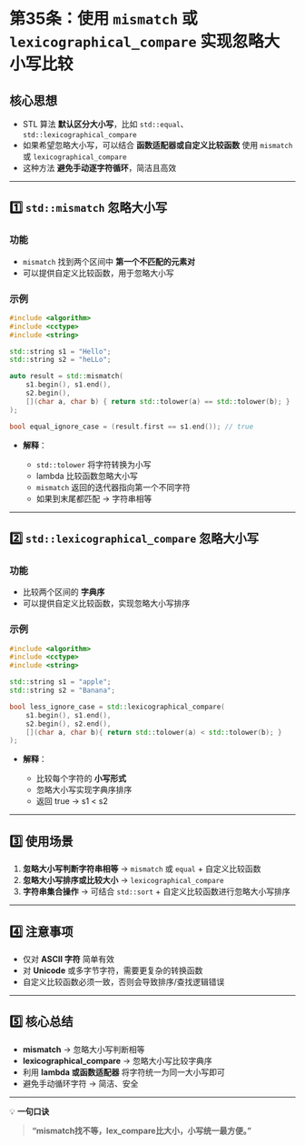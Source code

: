 # **第35条：使用 `mismatch` 或 `lexicographical_compare` 实现忽略大小写比较**

## **核心思想**

* STL 算法 **默认区分大小写**，比如 `std::equal`、`std::lexicographical_compare`
* 如果希望忽略大小写，可以结合 **函数适配器或自定义比较函数** 使用 `mismatch` 或 `lexicographical_compare`
* 这种方法 **避免手动逐字符循环**，简洁且高效

---

## **1️⃣ `std::mismatch` 忽略大小写**

### 功能

* `mismatch` 找到两个区间中 **第一个不匹配的元素对**
* 可以提供自定义比较函数，用于忽略大小写

### 示例

```cpp
#include <algorithm>
#include <cctype>
#include <string>

std::string s1 = "Hello";
std::string s2 = "heLLo";

auto result = std::mismatch(
    s1.begin(), s1.end(),
    s2.begin(),
    [](char a, char b) { return std::tolower(a) == std::tolower(b); }
);

bool equal_ignore_case = (result.first == s1.end()); // true
```

* **解释**：

  * `std::tolower` 将字符转换为小写
  * lambda 比较函数忽略大小写
  * `mismatch` 返回的迭代器指向第一个不同字符
  * 如果到末尾都匹配 → 字符串相等

---

## **2️⃣ `std::lexicographical_compare` 忽略大小写**

### 功能

* 比较两个区间的 **字典序**
* 可以提供自定义比较函数，实现忽略大小写排序

### 示例

```cpp
#include <algorithm>
#include <cctype>
#include <string>

std::string s1 = "apple";
std::string s2 = "Banana";

bool less_ignore_case = std::lexicographical_compare(
    s1.begin(), s1.end(),
    s2.begin(), s2.end(),
    [](char a, char b){ return std::tolower(a) < std::tolower(b); }
);
```

* **解释**：

  * 比较每个字符的 **小写形式**
  * 忽略大小写实现字典序排序
  * 返回 true → s1 < s2

---

## **3️⃣ 使用场景**

1. **忽略大小写判断字符串相等** → `mismatch` 或 `equal` + 自定义比较函数
2. **忽略大小写排序或比较大小** → `lexicographical_compare`
3. **字符串集合操作** → 可结合 `std::sort` + 自定义比较函数进行忽略大小写排序

---

## **4️⃣ 注意事项**

* 仅对 **ASCII 字符** 简单有效
* 对 **Unicode** 或多字节字符，需要更复杂的转换函数
* 自定义比较函数必须一致，否则会导致排序/查找逻辑错误

---

## **5️⃣ 核心总结**

* **mismatch** → 忽略大小写判断相等
* **lexicographical\_compare** → 忽略大小写比较字典序
* 利用 **lambda 或函数适配器** 将字符统一为同一大小写即可
* 避免手动循环字符 → 简洁、安全

---

💡 **一句口诀**

> **“mismatch找不等，lex\_compare比大小，小写统一最方便。”**
